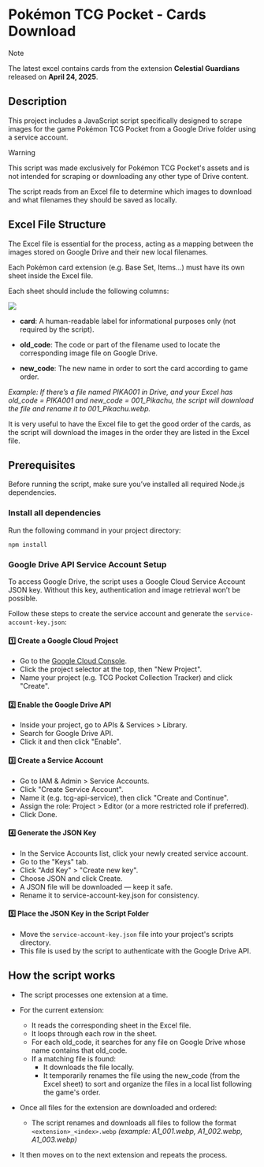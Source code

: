 # Pokémon TCG Pocket - Cards Download

> [!NOTE]
> The latest excel contains cards from the extension **Celestial Guardians** released on **April 24, 2025**.


## Description
This project includes a JavaScript script specifically designed to scrape images for the game Pokémon TCG Pocket from a Google Drive folder using a service account.

> [!WARNING]
> This script was made exclusively for Pokémon TCG Pocket's assets and is not intended for scraping or downloading any other type of Drive content.

The script reads from an Excel file to determine which images to download and what filenames they should be saved as locally.

## Excel File Structure
The Excel file is essential for the process, acting as a mapping between the images stored on Google Drive and their new local filenames.

Each Pokémon card extension (e.g. Base Set, Items...) must have its own sheet inside the Excel file.

Each sheet should include the following columns:

<img src="https://prnt.sc/HyXUhyH0Y2js"/>

- **card**: A human-readable label for informational purposes only (not required by the script).

- **old_code**: The code or part of the filename used to locate the corresponding image file on Google Drive.

- **new_code**: The new name in order to sort the card according to game order.

*Example: If there’s a file named PIKA001 in Drive, and your Excel has old_code = PIKA001 and new_code = 001_Pikachu, the script will download the file and rename it to 001_Pikachu.webp.*

It is very useful to have the Excel file to get the good order of the cards, as the script will download the images in the order they are listed in the Excel file.

## Prerequisites 
Before running the script, make sure you’ve installed all required Node.js dependencies.

### Install all dependencies

Run the following command in your project directory:
```
npm install
```

### Google Drive API Service Account Setup
To access Google Drive, the script uses a Google Cloud Service Account JSON key.
Without this key, authentication and image retrieval won’t be possible.

Follow these steps to create the service account and generate the `service-account-key.json`:

#### 1️⃣ Create a Google Cloud Project
- Go to the [Google Cloud Console](https://console.cloud.google.com/).
- Click the project selector at the top, then "New Project".
- Name your project (e.g. TCG Pocket Collection Tracker) and click "Create".

#### 2️⃣ Enable the Google Drive API
- Inside your project, go to APIs & Services > Library.
- Search for Google Drive API.
- Click it and then click "Enable".

#### 3️⃣ Create a Service Account
- Go to IAM & Admin > Service Accounts.
- Click "Create Service Account".
- Name it (e.g. tcg-api-service), then click "Create and Continue".
- Assign the role: Project > Editor (or a more restricted role if preferred).
- Click Done.

#### 4️⃣ Generate the JSON Key
- In the Service Accounts list, click your newly created service account.
- Go to the "Keys" tab.
- Click "Add Key" > "Create new key".
- Choose JSON and click Create.
- A JSON file will be downloaded — keep it safe.
- Rename it to service-account-key.json for consistency.

#### 5️⃣ Place the JSON Key in the Script Folder
- Move the `service-account-key.json` file into your project's scripts directory.
- This file is used by the script to authenticate with the Google Drive API.

## How the script works
- The script processes one extension at a time.
- For the current extension:
    - It reads the corresponding sheet in the Excel file.
    - It loops through each row in the sheet.
    - For each old_code, it searches for any file on Google Drive whose name contains that old_code.
    - If a matching file is found:
        - It downloads the file locally.
        - It temporarily renames the file using the new_code (from the Excel sheet) to sort and organize the files in a local list following the game's order.

- Once all files for the extension are downloaded and ordered:
    - The script renames and downloads all files to follow the format `<extension>_<index>.webp` *(example: A1_001.webp, A1_002.webp, A1_003.webp)*
- It then moves on to the next extension and repeats the process.